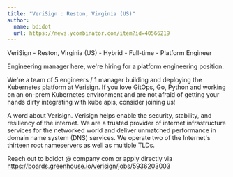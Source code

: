 ```yaml
---
title: "VeriSign : Reston, Virginia (US)"
author:
  name: bdidot
  url: https://news.ycombinator.com/item?id=40566219
---
```

VeriSign - Reston, Virginia (US) - Hybrid - Full-time - Platform Engineer

Engineering manager here, we&#x27;re hiring for a platform engineering position.

We&#x27;re a team of 5 engineers &#x2F; 1 manager building and deploying the Kubernetes platform at Verisign. If you love GitOps, Go, Python and working on an on-prem Kubernetes environment and are not afraid of getting your hands dirty integrating with kube apis, consider joining us!

A word about Verisign. Verisign helps enable the security, stability, and resiliency of the internet. We are a trusted provider of internet infrastructure services for the networked world and deliver unmatched performance in domain name system (DNS) services. We operate two of the Internet&#x27;s thirteen root nameservers as well as multiple TLDs.

Reach out to bdidot @ company com or apply directly via <a href="https:&#x2F;&#x2F;boards.greenhouse.io&#x2F;verisign&#x2F;jobs&#x2F;5936203003" rel="nofollow">https:&#x2F;&#x2F;boards.greenhouse.io&#x2F;verisign&#x2F;jobs&#x2F;5936203003</a>
